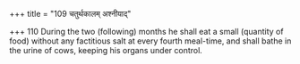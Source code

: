 +++
title = "109 चतुर्थकालम् अश्नीयाद्"

+++
110	During the two (following) months he shall eat a small (quantity of food) without any factitious salt at every fourth meal-time, and shall bathe in the urine of cows, keeping his organs under control.